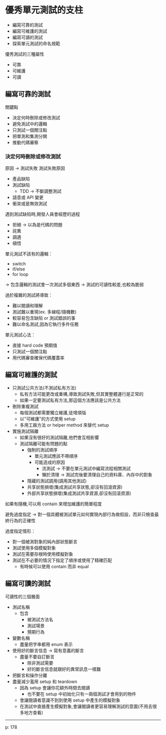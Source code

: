 # 優秀單元測試的支柱
- 編寫可靠的測試
- 編寫可維護的測試
- 編寫可讀的測試
- 探索單元測試的命名規範

優秀測試的三種屬性
- 可靠
- 可維護
- 可讀

## 編寫可靠的測試

關鍵點
- 決定何時刪除或修改測試
- 避免測試中的邏輯
- 只測試一個關注點
- 把單測和集測分開
- 推動代碼審察

### 決定何時刪除或修改測試
原因 -> 測試失敗
測試失敗原因
- 產品缺陷
- 測試缺陷
  - TDD -> 不斷調整測試
- 語意或 API 變更
- 衝突或是無效測試

遇到測試缺陷時,開發人員會經歷的過程
- 拒絕 -> 以為是代碼的問題
- 詫異
- 調適
- 頓悟

單元測試不該有的邏輯：
- switch
- if/else
- for loop

-> 包含邏輯的測試會一次測試多個東西 -> 測試的可讀性較差,也較為脆弱

過於複雜的測試將導致：
- 難以閱讀和理解
- 測試難以重現(ex. 多線程/隨機數)
- 較容易包含缺陷 or 測試錯誤的事
- 難以命名測試,因為它執行多件任務

單元測試心法：
- 直接 hard code 預期值
- 只測試一個關注點
- 用代碼審查確保代碼覆蓋率

## 編寫可維護的測試

- 只測試公共方法(不測試私有方法)
  - 私有方法可能更改或重構,導致測試失敗,但其實整體運行是正常的
  - 如果一定要測試私有方法,那這個方法應該是公共方法
- 刪除重複測試
  - 每個測試都需要獨立維護,徒增煩惱
  - 以"可維護"的方式使用 setup
  - 多用工廠方法 or helper method 來替代 setup
- 實施測試隔離
  - 如果沒有很好的測試隔離,他們會互相影響
  - 測試隔離可能有問題的點
    - 強制的測試順序
      - 單元測試應該不帶順序
      - 可能造成的原因
        - 流測試 -> 不要在單元測試中編寫流程相關測試
        - 懶於清理 -> 測試完後要清理自己的資料庫、內存中的對象
    - 隱藏的測試調用(調用其他測試)
    - 共享狀態損壞(集成測試共享狀態,卻沒有回滾資源)
    - 外部共享狀態損壞(集成測試共享資源,卻沒有回滾資源)

如果有隨機,可以用 contain 來增加維護的簡單程度

避免過度指定 -> 對一個具體被測試單元如何實現內部行為做假設，而非只檢查最終行為的正確性

過度指定情形：

- 對一個被測對象的純內部狀態斷言
- 測試使用多個模擬對象
- 測試在需要存根時使用模擬對象
- 測試在不必要的情況下指定了順序或使用了精確匹配
  - 有時候可以使用 contain 而非 equal

## 編寫可讀的測試

可讀性的三個層面
- 測試名稱
  - 包含
    - 被測試方法名
    - 測試場景
    - 預期行為
- 變數名稱
  - 盡量把字串都用 enum 表示
- 使用好的斷言信息 -> 寫有意義的斷言
  - 盡量不要自訂斷言
    - 除非測試需要
    - 好的斷言信息就跟好的異常訊息一樣難
- 把斷言和操作分離
- 盡量減少濫用 setup 和 teardown
  - 因為 setup 會讓你花額外時間去閱讀
    - 也不要在 setup 中初始化只有一兩個測試才會用到的物件
  - 會讓閱讀者意識不到到使用 setup 中產生的模擬對象
  - 在測試中直接產生模擬對象,會讓閱讀者更容易理解測試的意圖(不用去很多地方查看)

----

p: 178